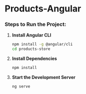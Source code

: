 # Products-Angular
### Steps to Run the Project:

1. **Install Angular CLI**
    ```sh
   npm install -g @angular/cli
    cd products-store
2. **Install Dependencies**
    ```sh
   npm install
   
3. **Start the Development Server**
    ```sh
    ng serve
    
